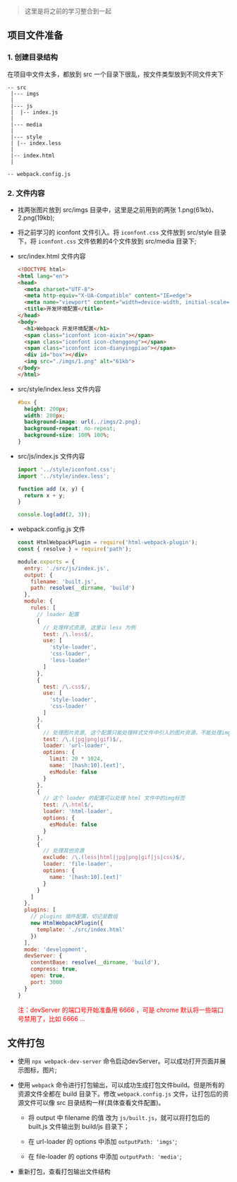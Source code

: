 > 这里是将之前的学习整合到一起

## 项目文件准备

### 1. 创建目录结构

在项目中文件太多，都放到 src 一个目录下很乱，按文件类型放到不同文件夹下

```
-- src
 |--- imgs
 |
 |--- js
 |  |-- index.js
 | 
 |--- media
 |
 |--- style
 | |-- index.less
 |
 |-- index.html
 |

-- webpack.config.js
```

### 2. 文件内容

- 找两张图片放到 src/imgs 目录中，这里是之前用到的两张 1.png(61kb)、2.png(19kb);
  
- 将之前学习的 iconfont 文件引入。将 `iconfont.css` 文件放到 src/style 目录下，将 `iconfont.css` 文件依赖的4个文件放到 src/media 目录下;
  
- src/index.html 文件内容
  
  ```html
  <!DOCTYPE html>
  <html lang="en">
  <head>
    <meta charset="UTF-8">
    <meta http-equiv="X-UA-Compatible" content="IE=edge">
    <meta name="viewport" content="width=device-width, initial-scale=1.0">
    <title>开发环境配置</title>
  </head>
  <body>
    <h1>Webpack 开发环境配置</h1>
    <span class="iconfont icon-aixin"></span>
    <span class="iconfont icon-chenggong"></span>
    <span class="iconfont icon-dianyingpiao"></span>
    <div id="box"></div>
    <img src="./imgs/1.png" alt="61kb">
  </body>
  </html>
  ```

- src/style/index.less 文件内容

  ```css
  #box {
    height: 200px;
    width: 200px;
    background-image: url(../imgs/2.png);
    background-repeat: no-repeat;
    background-size: 100% 100%;
  }
  ```

- src/js/index.js 文件内容
  
  ```js
  import '../style/iconfont.css';
  import '../style/index.less';

  function add (x, y) {
    return x + y;
  }

  console.log(add(2, 3));
  ```

- webpack.config.js 文件

  ```js
  const HtmlWebpackPlugin = require('html-webpack-plugin');
  const { resolve } = require('path');

  module.exports = {
    entry: './src/js/index.js',
    output: {
      filename: 'built.js',
      path: resolve(__dirname, 'build')
    },
    module: {
      rules: [
        // loader 配置
        {
          // 处理样式资源, 这里以 less 为例
          test: /\.less$/,
          use: [
            'style-loader',
            'css-loader',
            'less-loader'
          ]
        },
        {
          test: /\.css$/,
          use: [
            'style-loader',
            'css-loader'
          ]
        },
        {
          // 处理图片资源, 这个配置只能处理样式文件中引入的图片资源，不能处理img标签中的图片
          test: /\.(jpg|png|gif)$/,
          loader: 'url-loader',
          options: {
            limit: 20 * 1024,
            name: '[hash:10].[ext]',
            esModule: false
          }
        },
        {
          // 这个 loader 的配置可以处理 html 文件中的img标签
          test: /\.html$/,
          loader: 'html-loader',
          options: {
            esModule: false
          }
        },
        {
          // 处理其他资源
          exclude: /\.(less|html|jpg|png|gif|js|css)$/,
          loader: 'file-loader',
          options: {
            name: '[hash:10].[ext]'
          }
        }
      ]
    },
    plugins: [
      // plugins 插件配置，切记是数组
      new HtmlWebpackPlugin({
        template: './src/index.html'
      })
    ],
    mode: 'development',
    devServer: {
      contentBase: resolve(__dirname, 'build'),
      compress: true,
      open: true,
      port: 3000
    }
  }
  ```

  <font color="ff0000">注：devServer 的端口号开始准备用 6666 ，可是 chrome 默认将一些端口号禁用了，比如 6666 ...</font>

## 文件打包

- 使用 `npx webpack-dev-server` 命令启动devServer。可以成功打开页面并展示图标，图片;

- 使用 `webpack` 命令进行打包输出，可以成功生成打包文件build。但是所有的资源文件全都在 build 目录下。修改 `webpack.config.js` 文件，让打包后的资源文件可以像 src 目录结构一样(具体查看文件配置)。
  
  - 将 output 中 filename 的值 改为 `js/built.js`，就可以将打包后的 built.js 文件输出到 build/js 目录下；

  - 在 url-loader 的 options 中添加 `outputPath: 'imgs'`;

  - 在 file-loader 的 options 中添加 `outputPath: 'media'`;

- 重新打包，查看打包输出文件结构
